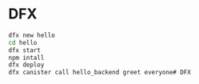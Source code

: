 
# DFX



```bash
dfx new hello
cd hello
dfx start
npm intall
dfx deploy
dfx canister call hello_backend greet everyone# DFX
```
